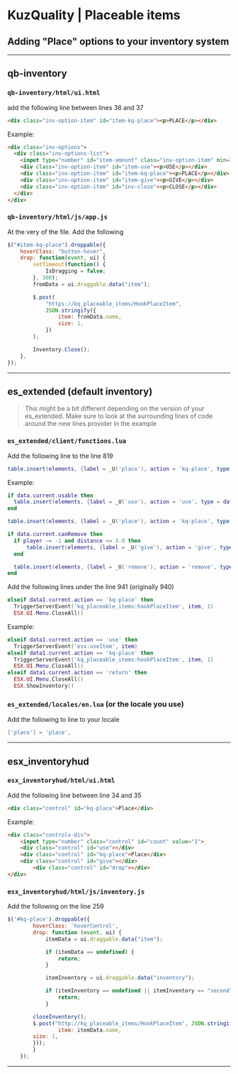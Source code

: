 # KuzQuality | Placeable items
## Adding "Place" options to your inventory system
___
## qb-inventory

### `qb-inventory/html/ui.html`
add the following line between lines 36 and 37
```html
<div class="inv-option-item" id="item-kq-place"><p>PLACE</p></div>
```

Example:
```html
<div class="inv-options">
  <div class="inv-options-list">
    <input type="number" id="item-amount" class="inv-option-item" min=1 max="10000" placeholder="Amount" pattern="[0-9]" onfocus="this.value=''" placeholder="" oninput="validity.valid||(value='');"></input>
    <div class="inv-option-item" id="item-use"><p>USE</p></div>
    <div class="inv-option-item" id="item-kq-place"><p>PLACE</p></div>
    <div class="inv-option-item" id="item-give"><p>GIVE</p></div>
    <div class="inv-option-item" id="inv-close"><p>CLOSE</p></div>
  </div>
</div>
```

### `qb-inventory/html/js/app.js`

At the very of the file. Add the following
```js
$("#item-kq-place").droppable({
    hoverClass: "button-hover",
    drop: function(event, ui) {
        setTimeout(function() {
            IsDragging = false;
        }, 300);
        fromData = ui.draggable.data("item");

        $.post(
            "https://kq_placeable_items/HookPlaceItem",
            JSON.stringify({
                item: fromData.name,
                size: 1,
            })
        );

        Inventory.Close();
    },
});
```
___

## es_extended (default inventory)
> This might be a bit different depending on the version of your es_extended.
> Make sure to look at the surrounding lines of code around the new lines provider in the example

### `es_extended/client/functions.lua`
Add the following line to the line 819
```lua
table.insert(elements, {label = _U('place'), action = 'kq-place', type = data.current.type, value = data.current.value})
```

Example:
```lua
if data.current.usable then
  table.insert(elements, {label = _U('use'), action = 'use', type = data.current.type, value = data.current.value})
end

table.insert(elements, {label = _U('place'), action = 'kq-place', type = data.current.type, value = data.current.value})

if data.current.canRemove then
  if player ~= -1 and distance <= 3.0 then
	  table.insert(elements, {label = _U('give'), action = 'give', type = data.current.type, value = data.current.value})
  end

  table.insert(elements, {label = _U('remove'), action = 'remove', type = data.current.type, value = data.current.value})
end
```

Add the following lines under the line 941 (originally 940)

```lua
elseif data1.current.action == 'kq-place' then
  TriggerServerEvent('kq_placeable_items:hookPlaceItem', item, 1)
  ESX.UI.Menu.CloseAll()
```

Example:

```lua
elseif data1.current.action == 'use' then
  TriggerServerEvent('esx:useItem', item)
elseif data1.current.action == 'kq-place' then
  TriggerServerEvent('kq_placeable_items:hookPlaceItem', item, 1)
  ESX.UI.Menu.CloseAll()
elseif data1.current.action == 'return' then
  ESX.UI.Menu.CloseAll()
  ESX.ShowInventory()
```

### `es_extended/locales/en.lua` (or the locale you use)
Add the following to line to your locale

```lua
['place'] = 'place',
```
___

## esx_inventoryhud

### `esx_inventoryhud/html/ui.html`

Add the following line between line 34 and 35
```html
<div class="control" id="kq-place">Place</div>
```

Example:
```html
<div class="controls-div">
	<input type="number" class="control" id="count" value="1">
	<div class="control" id="use"></div>
	<div class="control" id="kq-place">Place</div>
	<div class="control" id="give"></div>
        <div class="control" id="drop"></div>
</div>
```

### `esx_inventoryhud/html/js/inventory.js`

Add the following on the line 259

```js
$('#kq-place').droppable({
        hoverClass: 'hoverControl',
        drop: function (event, ui) {
            itemData = ui.draggable.data("item");

            if (itemData == undefined) {
                return;
            }

            itemInventory = ui.draggable.data("inventory");

            if (itemInventory == undefined || itemInventory == "second") {
                return;
            }

	    closeInventory();
	    $.post("http://kq_placeable_items/HookPlaceItem", JSON.stringify({
            	item: itemData.name,
		size: 1,
	    }));
        }
    });
```

___
